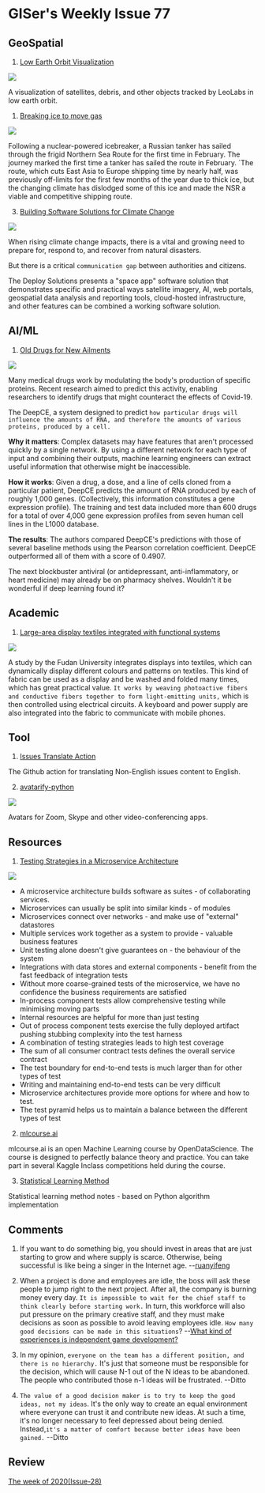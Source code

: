 # GISer's Weekly Issue 77

## GeoSpatial

1. [Low Earth Orbit Visualization](https://platform.leolabs.space/visualization)

![](https://cdn.beekka.com/blogimg/asset/202103/bg2021030202.jpg)

A visualization of satellites, debris, and other objects tracked by LeoLabs in low earth orbit.

1. [Breaking ice to move gas](https://www.rt.com/russia/516232-northern-passage-nuclear-icebreaker-reaction/)

![](https://img1.jiemian.com/101/original/20210224/161414244822141500_a700xH.jpg)

Following a nuclear-powered icebreaker, a Russian tanker has sailed through the frigid Northern Sea Route for the first time in February. The journey marked the first time a tanker has sailed the route in February. `The route, which cuts East Asia to Europe shipping time by nearly half, was previously off-limits for the first few months of the year due to thick ice, but the changing climate has dislodged some of this ice and made the NSR a viable and competitive shipping route.

3. [Building Software Solutions for Climate Change](https://osgis.org/2021/03/building-software-solutions-for-climate-change-closing-the-communication-gap-between-citizens-and-trusted-authorities-before-during-or-after-a-disaster/)

![](https://gogeomatics.ca/wp-content/uploads/Image-3-Trusted-Authority-Portal-500x244.jpg)

When rising climate change impacts, there is a vital and growing need to prepare for, respond to, and recover from natural disasters.

But there is a critical `communication gap` between authorities and citizens.

The Deploy Solutions presents a "space app" software solution that demonstrates specific and practical ways satellite imagery, AI, web portals, geospatial data analysis and reporting tools, cloud-hosted infrastructure, and other features can be combined a working software solution.

## AI/ML

1. [Old Drugs for New Ailments](https://www.deeplearning.ai/the-batch/issue-83/)

![](https://www.deeplearning.ai/wp-content/uploads/2021/03/REPURPOSER2.gif)

Many medical drugs work by modulating the body's production of specific proteins. Recent research aimed to predict this activity, enabling researchers to identify drugs that might counteract the effects of Covid-19.

The DeepCE, a system designed to predict `how particular drugs will influence the amounts of RNA, and therefore the amounts of various proteins, produced by a cell.`

**Why it matters**: Complex datasets may have features that aren't processed quickly by a single network. By using a different network for each type of input and combining their outputs, machine learning engineers can extract useful information that otherwise might be inaccessible.

**How it works**: Given a drug, a dose, and a line of cells cloned from a particular patient, DeepCE predicts the amount of RNA produced by each of roughly 1,000 genes. (Collectively, this information constitutes a gene expression profile). The training and test data included more than 600 drugs for a total of over 4,000 gene expression profiles from seven human cell lines in the L1000 database.

**The results**: The authors compared DeepCE's predictions with those of several baseline methods using the Pearson correlation coefficient. DeepCE outperformed all of them with a score of 0.4907.

The next blockbuster antiviral (or antidepressant, anti-inflammatory, or heart medicine) may already be on pharmacy shelves. Wouldn't it be wonderful if deep learning found it?

## Academic

1. [Large-area display textiles integrated with functional systems](https://www.nature.com/articles/s41586-021-03295-8)

![](https://image.jiqizhixin.com/uploads/editor/3938be8c-5bc7-4d11-ae8b-fcd84caf57a9/640.gif)

A study by the Fudan University integrates displays into textiles, which can dynamically display different colours and patterns on textiles. This kind of fabric can be used as a display and be washed and folded many times, which has great practical value. `It works by weaving photoactive fibers and conductive fibers together to form light-emitting units,` which is then controlled using electrical circuits. A keyboard and power supply are also integrated into the fabric to communicate with mobile phones.

## Tool

1. [Issues Translate Action](https://github.com/tomsun28/issues-translate-action)

The Github action for translating Non-English issues content to English.

2. [avatarify-python](https://github.com/alievk/avatarify-python)

![](https://github.com/alievk/avatarify-python/raw/master/docs/mona.gif)

Avatars for Zoom, Skype and other video-conferencing apps.

## Resources

1. [Testing Strategies in a Microservice Architecture](https://martinfowler.com/articles/microservice-testing/)

![](https://martinfowler.com/articles/microservice-testing/meta-image.png)

- A microservice architecture builds software as suites - of collaborating services.
- Microservices can usually be split into similar kinds - of modules
- Microservices connect over networks - and make use of "external" datastores
- Multiple services work together as a system to provide - valuable business features
- Unit testing alone doesn't give guarantees on - the behaviour of the system
- Integrations with data stores and external components - benefit from the fast feedback of integration tests
- Without more coarse-grained tests of the microservice, we have no confidence the business requirements are satisfied
- In-process component tests allow comprehensive testing while minimising moving parts
- Internal resources are helpful for more than just testing
- Out of process component tests exercise the fully deployed artifact pushing stubbing complexity into the test harness
- A combination of testing strategies leads to high test coverage
- The sum of all consumer contract tests defines the overall service contract
- The test boundary for end-to-end tests is much larger than for other types of test
- Writing and maintaining end-to-end tests can be very difficult
- Microservice architectures provide more options for where and how to test.
- The test pyramid helps us to maintain a balance between the different types of test

2. [mlcourse.ai](https://github.com/Yorko/mlcourse.ai)

mlcourse.ai is an open Machine Learning course by OpenDataScience. The course is designed to perfectly balance theory and practice. You can take part in several Kaggle Inclass competitions held during the course.

3. [Statistical Learning Method](https://github.com/fengdu78/lihang-code)

Statistical learning method notes - based on Python algorithm implementation

## Comments

1.  If you want to do something big, you should invest in areas that are just starting to grow and where supply is scarce. Otherwise, being successful is like being a singer in the Internet age.
    --[ruanyifeng](https://www.ruanyifeng.com/blog/2021/03/weekly-issue-150.html)

2.  When a project is done and employees are idle, the boss will ask these people to jump right to the next project. After all, the company is burning money every day. `It is impossible to wait for the chief staff to think clearly before starting work.` In turn, this workforce will also put pressure on the primary creative staff, and they must make decisions as soon as possible to avoid leaving employees idle. `How many good decisions can be made in this situations`?
    --[What kind of experiences is independent game development?](https://www.yystv.cn/p/7626)

3.  In my opinion, `everyone on the team has a different position, and there is no hierarchy.` It's just that someone must be responsible for the decision, which will cause N-1 out of the N ideas to be abandoned. The people who contributed those n-1 ideas will be frustrated.
    --Ditto

4.  `The value of a good decision maker is to try to keep the good ideas, not my ideas`. It's the only way to create an equal environment where everyone can trust it and contribute new ideas. At such a time, it's no longer necessary to feel depressed about being denied. Instead,`it's a matter of comfort because better ideas have been gained.`
    --Ditto

## Review

[The week of 2020(Issue-28)](https://github.com/lkcozy/weekly/blob/master/docs/2020/issue-28.md)
